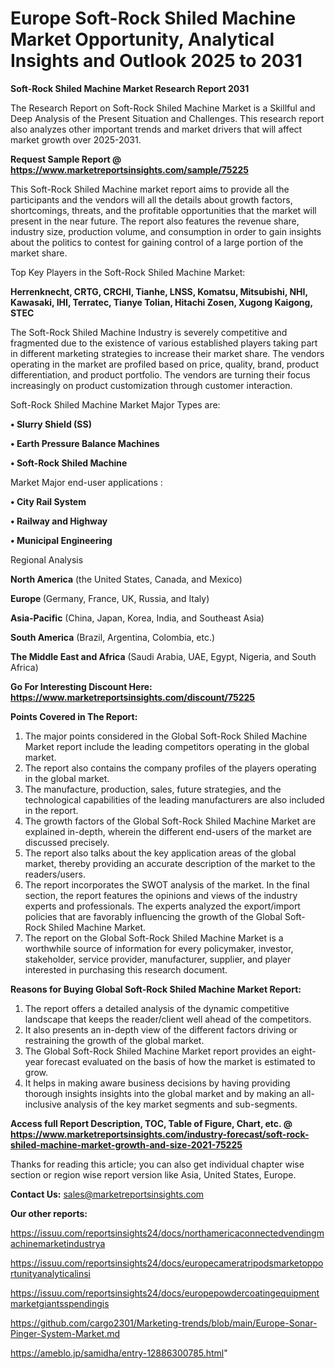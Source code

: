  # Europe Soft-Rock Shiled Machine Market Opportunity, Analytical Insights and Outlook 2025 to 2031

<strong>Soft-Rock Shiled Machine Market Research Report 2031</strong>

The Research Report on Soft-Rock Shiled Machine Market is a Skillful and Deep Analysis of the Present Situation and Challenges. This research report also analyzes other important trends and market drivers that will affect market growth over 2025-2031.

<strong>Request Sample Report @ <a href=https://www.marketreportsinsights.com/sample/75225>https://www.marketreportsinsights.com/sample/75225</a></strong>

This Soft-Rock Shiled Machine market report aims to provide all the participants and the vendors will all the details about growth factors, shortcomings, threats, and the profitable opportunities that the market will present in the near future. The report also features the revenue share, industry size, production volume, and consumption in order to gain insights about the politics to contest for gaining control of a large portion of the market share.

Top Key Players in the Soft-Rock Shiled Machine Market:

<strong>Herrenknecht, CRTG, CRCHI, Tianhe, LNSS, Komatsu, Mitsubishi, NHI, Kawasaki, IHI, Terratec, Tianye Tolian, Hitachi Zosen, Xugong Kaigong, STEC</strong>

The Soft-Rock Shiled Machine Industry is severely competitive and fragmented due to the existence of various established players taking part in different marketing strategies to increase their market share. The vendors operating in the market are profiled based on price, quality, brand, product differentiation, and product portfolio. The vendors are turning their focus increasingly on product customization through customer interaction.

Soft-Rock Shiled Machine Market Major Types are:

<strong>• Slurry Shield (SS)

• Earth Pressure Balance Machines

• Soft-Rock Shiled Machine</strong>

Market Major end-user applications :

<strong>• City Rail System

• Railway and Highway

• Municipal Engineering</strong>

Regional Analysis

</u><strong><b>North America</b></strong> (the United States, Canada, and Mexico)

<strong><b>Europe </b></strong>(Germany, France, UK, Russia, and Italy)

<strong><b>Asia-Pacific</b></strong> (China, Japan, Korea, India, and Southeast Asia)

<strong><b>South America</b></strong> (Brazil, Argentina, Colombia, etc.)

<strong><b>The Middle East and Africa</b></strong> (Saudi Arabia, UAE, Egypt, Nigeria, and South Africa)

<strong>Go For Interesting Discount Here: <a href=https://www.marketreportsinsights.com/discount/75225>https://www.marketreportsinsights.com/discount/75225</a></strong>

<strong>Points Covered in The Report:</strong>
<ol>
  <li>The major points considered in the Global Soft-Rock Shiled Machine Market report include the leading competitors operating in the global market.</li>
  <li>The report also contains the company profiles of the players operating in the global market.</li>
  <li>The manufacture, production, sales, future strategies, and the technological capabilities of the leading manufacturers are also included in the report.</li>
  <li>The growth factors of the Global Soft-Rock Shiled Machine Market are explained in-depth, wherein the different end-users of the market are discussed precisely.</li>
  <li>The report also talks about the key application areas of the global market, thereby providing an accurate description of the market to the readers/users.</li>
  <li>The report incorporates the SWOT analysis of the market. In the final section, the report features the opinions and views of the industry experts and professionals. The experts analyzed the export/import policies that are favorably influencing the growth of the Global Soft-Rock Shiled Machine Market.</li>
  <li>The report on the Global Soft-Rock Shiled Machine Market is a worthwhile source of information for every policymaker, investor, stakeholder, service provider, manufacturer, supplier, and player interested in purchasing this research document.</li>
</ol>
<strong>Reasons for Buying Global Soft-Rock Shiled Machine Market Report:</strong>

<ol>
  <li>The report offers a detailed analysis of the dynamic competitive landscape that keeps the reader/client well ahead of the competitors.</li>
  <li>It also presents an in-depth view of the different factors driving or restraining the growth of the global market.</li>
  <li>The Global Soft-Rock Shiled Machine Market report provides an eight-year forecast evaluated on the basis of how the market is estimated to grow.</li>
  <li>It helps in making aware business decisions by having providing thorough insights insights into the global market and by making an all-inclusive analysis of the key market segments and sub-segments.</li>
</ol>
<strong>Access full Report Description, TOC, Table of Figure, Chart, etc. @ <a href=https://www.marketreportsinsights.com/industry-forecast/soft-rock-shiled-machine-market-growth-and-size-2021-75225>https://www.marketreportsinsights.com/industry-forecast/soft-rock-shiled-machine-market-growth-and-size-2021-75225</a></strong>


Thanks for reading this article; you can also get individual chapter wise section or region wise report version like Asia, United States, Europe.

<strong>Contact Us:</strong>
sales@marketreportsinsights.com

<strong>Our other reports:</strong>

<a href=https://issuu.com/reportsinsights24/docs/northamericaconnectedvendingmachinemarketindustrya>https://issuu.com/reportsinsights24/docs/northamericaconnectedvendingmachinemarketindustrya</a>

<a href=https://issuu.com/reportsinsights24/docs/europecameratripodsmarketopportunityanalyticalinsi>https://issuu.com/reportsinsights24/docs/europecameratripodsmarketopportunityanalyticalinsi</a>

<a href=https://issuu.com/reportsinsights24/docs/europepowdercoatingequipmentmarketgiantsspendingis>https://issuu.com/reportsinsights24/docs/europepowdercoatingequipmentmarketgiantsspendingis</a>

<a href=https://github.com/cargo2301/Marketing-trends/blob/main/Europe-Sonar-Pinger-System-Market.md>https://github.com/cargo2301/Marketing-trends/blob/main/Europe-Sonar-Pinger-System-Market.md</a>

<a href=https://ameblo.jp/samidha/entry-12886300785.html>https://ameblo.jp/samidha/entry-12886300785.html</a>"

